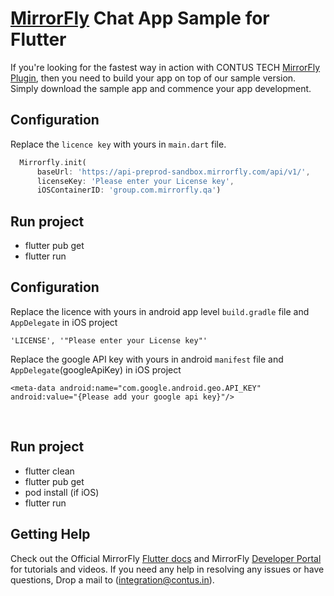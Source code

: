 # [MirrorFly](https://mirrorfly.com) Chat App Sample for Flutter

If you're looking for the fastest way in action with CONTUS TECH [MirrorFly Plugin](https://pub.dev/packages/mirrorfly_plugin), then you need to build your app on top of our sample version. Simply download the sample app and commence your app development.

## Configuration

Replace the `licence key` with yours in `main.dart` file.

```dart
  Mirrorfly.init(
      baseUrl: 'https://api-preprod-sandbox.mirrorfly.com/api/v1/',
      licenseKey: 'Please enter your License key',
      iOSContainerID: 'group.com.mirrorfly.qa')
```

## Run project
- flutter pub get
- flutter run

## Configuration

Replace the licence with yours in android app level `build.gradle` file and `AppDelegate` in iOS project
<br />

``
'LICENSE', '"Please enter your License key"'
``
<br />

Replace the google API key with yours in android `manifest` file and `AppDelegate`(googleApiKey) in iOS project
<br />

``<meta-data android:name="com.google.android.geo.API_KEY"
android:value="{Please add your google api key}"/>``

<br />

## Run project
- flutter clean
- flutter pub get
- pod install (if iOS)
- flutter run

## Getting Help

Check out the Official MirrorFly [Flutter docs](https://www.mirrorfly.com/docs/chat/flutter/quick-start/) and MirrorFly [Developer Portal](https://www.mirrorfly.com/docs/) for tutorials and videos. If you need any help in resolving any issues or have questions, Drop a mail to (integration@contus.in).




